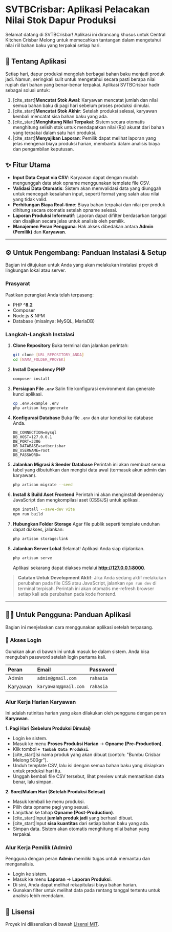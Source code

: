 # SVTBCrisbar: Aplikasi Pelacakan Nilai Stok Dapur Produksi

Selamat datang di SVTBCrisbar! Aplikasi ini dirancang khusus untuk Central Kitchen Crisbar Melong untuk memecahkan tantangan dalam mengetahui nilai riil bahan baku yang terpakai setiap hari.

## 🚀 Tentang Aplikasi

Setiap hari, dapur produksi mengolah berbagai bahan baku menjadi produk jadi. Namun, seringkali sulit untuk mengetahui secara pasti berapa nilai rupiah dari bahan yang benar-benar terpakai. Aplikasi SVTBCrisbar hadir sebagai solusi untuk:

1.  [cite_start]**Mencatat Stok Awal**: Karyawan mencatat jumlah dan nilai semua bahan baku di pagi hari sebelum proses produksi dimulai.
2.  [cite_start]**Mencatat Stok Akhir**: Setelah produksi selesai, karyawan kembali mencatat sisa bahan baku yang ada.
3.  [cite_start]**Menghitung Nilai Terpakai**: Sistem secara otomatis menghitung selisih stok untuk mendapatkan nilai (Rp) akurat dari bahan yang terpakai dalam satu hari produksi.
4.  [cite_start]**Menyajikan Laporan**: Pemilik dapat melihat laporan yang jelas mengenai biaya produksi harian, membantu dalam analisis biaya dan pengambilan keputusan.

## ✨ Fitur Utama

-   **Input Data Cepat via CSV**: Karyawan dapat dengan mudah mengunggah data stok opname menggunakan template file CSV.
-   **Validasi Data Otomatis**: Sistem akan memvalidasi data yang diunggah untuk mencegah kesalahan input, seperti format yang salah atau nilai yang tidak valid.
-   **Perhitungan Biaya Real-time**: Biaya bahan terpakai dan nilai per produk dihitung secara otomatis setelah opname selesai.
-   **Laporan Produksi Informatif**: Laporan dapat difilter berdasarkan tanggal dan disajikan secara jelas untuk analisis oleh pemilik.
-   **Manajemen Peran Pengguna**: Hak akses dibedakan antara **Admin (Pemilik)** dan **Karyawan**.

---

## ⚙️ Untuk Pengembang: Panduan Instalasi & Setup

Bagian ini ditujukan untuk Anda yang akan melakukan instalasi proyek di lingkungan lokal atau server.

### Prasyarat

Pastikan perangkat Anda telah terpasang:
-   PHP **^8.2**
-   Composer
-   Node.js & NPM
-   Database (misalnya: MySQL, MariaDB)

### Langkah-Langkah Instalasi

1.  **Clone Repository**
    Buka terminal dan jalankan perintah:
    ```bash
    git clone [URL_REPOSITORY_ANDA]
    cd [NAMA_FOLDER_PROYEK]
    ```

2.  **Install Dependency PHP**
    ```bash
    composer install
    ```

3.  **Persiapan File `.env`**
    Salin file konfigurasi environment dan generate kunci aplikasi.
    ```bash
    cp .env.example .env
    php artisan key:generate
    ```

4.  **Konfigurasi Database**
    Buka file `.env` dan atur koneksi ke database Anda.
    ```env
    DB_CONNECTION=mysql
    DB_HOST=127.0.0.1
    DB_PORT=3306
    DB_DATABASE=svtbcrisbar
    DB_USERNAME=root
    DB_PASSWORD=
    ```

5.  **Jalankan Migrasi & Seeder Database**
    Perintah ini akan membuat semua tabel yang dibutuhkan dan mengisi data awal (termasuk akun admin dan karyawan).
    ```bash
    php artisan migrate --seed
    ```

6.  **Install & Build Aset Frontend**
    Perintah ini akan menginstall dependency JavaScript dan mengkompilasi aset (CSS/JS) untuk aplikasi.
    ```bash
    npm install --save-dev vite
    npm run build
    ```

7.  **Hubungkan Folder Storage**
    Agar file publik seperti template unduhan dapat diakses, jalankan:
    ```bash
    php artisan storage:link
    ```

8.  **Jalankan Server Lokal**
    Selamat! Aplikasi Anda siap dijalankan.
    ```bash
    php artisan serve
    ```
    Aplikasi sekarang dapat diakses melalui **http://127.0.0.1:8000**.

> **Catatan Untuk Development Aktif**: Jika Anda sedang aktif melakukan perubahan pada file CSS atau JavaScript, jalankan `npm run dev` di terminal terpisah. Perintah ini akan otomatis me-refresh browser setiap kali ada perubahan pada kode frontend.

---

## 👨‍🍳 Untuk Pengguna: Panduan Aplikasi

Bagian ini menjelaskan cara menggunakan aplikasi setelah terpasang.

### 🔑 Akses Login

Gunakan akun di bawah ini untuk masuk ke dalam sistem. Anda bisa mengubah password setelah login pertama kali.

| Peran     | Email                | Password |
| :-------- | :------------------- | :------- |
| Admin     | `admin@gmail.com`    | `rahasia`  |
| Karyawan  | `karyawan@gmail.com` | `rahasia`  |

### Alur Kerja Harian Karyawan

Ini adalah rutinitas harian yang akan dilakukan oleh pengguna dengan peran **Karyawan**.

**1. Pagi Hari (Sebelum Produksi Dimulai)**
-   Login ke sistem.
-   Masuk ke menu **Proses Produksi Harian** -> **Opname (Pre-Production)**.
-   Klik tombol **`+ Tambah Data Produksi`**.
-   [cite_start]Isi nama produk yang akan dibuat (contoh: "Bumbu Crisbar Melong 500gr").
-   Unduh template CSV, lalu isi dengan semua bahan baku yang disiapkan untuk produksi hari itu.
-   Unggah kembali file CSV tersebut, lihat preview untuk memastikan data benar, lalu simpan.

**2. Sore/Malam Hari (Setelah Produksi Selesai)**
-   Masuk kembali ke menu produksi.
-   Pilih data opname pagi yang sesuai.
-   Lanjutkan ke tahap **Opname (Post-Production)**.
-   [cite_start]Input **jumlah produk jadi** yang berhasil dibuat.
-   [cite_start]Input **sisa kuantitas** dari setiap bahan baku yang ada.
-   Simpan data. Sistem akan otomatis menghitung nilai bahan yang terpakai.

### Alur Kerja Pemilik (Admin)

Pengguna dengan peran **Admin** memiliki tugas untuk memantau dan menganalisis.

-   Login ke sistem.
-   Masuk ke menu **Laporan** -> **Laporan Produksi**.
-   Di sini, Anda dapat melihat rekapitulasi biaya bahan harian.
-   Gunakan filter untuk melihat data pada rentang tanggal tertentu untuk analisis lebih mendalam.

## 📄 Lisensi

Proyek ini dilisensikan di bawah [Lisensi MIT](https://opensource.org/licenses/MIT).
